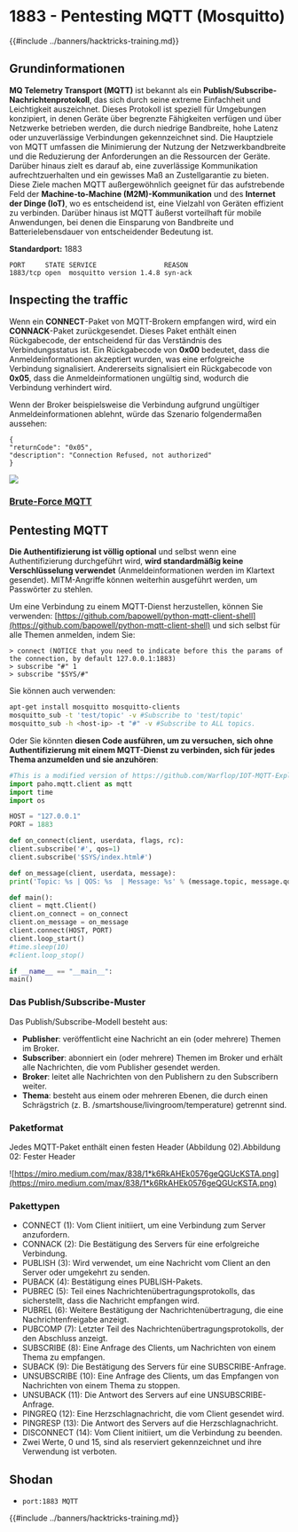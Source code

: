 # 1883 - Pentesting MQTT (Mosquitto)

{{#include ../banners/hacktricks-training.md}}

## Grundinformationen

**MQ Telemetry Transport (MQTT)** ist bekannt als ein **Publish/Subscribe-Nachrichtenprotokoll**, das sich durch seine extreme Einfachheit und Leichtigkeit auszeichnet. Dieses Protokoll ist speziell für Umgebungen konzipiert, in denen Geräte über begrenzte Fähigkeiten verfügen und über Netzwerke betrieben werden, die durch niedrige Bandbreite, hohe Latenz oder unzuverlässige Verbindungen gekennzeichnet sind. Die Hauptziele von MQTT umfassen die Minimierung der Nutzung der Netzwerkbandbreite und die Reduzierung der Anforderungen an die Ressourcen der Geräte. Darüber hinaus zielt es darauf ab, eine zuverlässige Kommunikation aufrechtzuerhalten und ein gewisses Maß an Zustellgarantie zu bieten. Diese Ziele machen MQTT außergewöhnlich geeignet für das aufstrebende Feld der **Machine-to-Machine (M2M)-Kommunikation** und des **Internet der Dinge (IoT)**, wo es entscheidend ist, eine Vielzahl von Geräten effizient zu verbinden. Darüber hinaus ist MQTT äußerst vorteilhaft für mobile Anwendungen, bei denen die Einsparung von Bandbreite und Batterielebensdauer von entscheidender Bedeutung ist.

**Standardport:** 1883
```
PORT     STATE SERVICE                 REASON
1883/tcp open  mosquitto version 1.4.8 syn-ack
```
## Inspecting the traffic

Wenn ein **CONNECT**-Paket von MQTT-Brokern empfangen wird, wird ein **CONNACK**-Paket zurückgesendet. Dieses Paket enthält einen Rückgabecode, der entscheidend für das Verständnis des Verbindungsstatus ist. Ein Rückgabecode von **0x00** bedeutet, dass die Anmeldeinformationen akzeptiert wurden, was eine erfolgreiche Verbindung signalisiert. Andererseits signalisiert ein Rückgabecode von **0x05**, dass die Anmeldeinformationen ungültig sind, wodurch die Verbindung verhindert wird.

Wenn der Broker beispielsweise die Verbindung aufgrund ungültiger Anmeldeinformationen ablehnt, würde das Szenario folgendermaßen aussehen:
```
{
"returnCode": "0x05",
"description": "Connection Refused, not authorized"
}
```
![](<../images/image (976).png>)

### [**Brute-Force MQTT**](../generic-hacking/brute-force.md#mqtt)

## Pentesting MQTT

**Die Authentifizierung ist völlig optional** und selbst wenn eine Authentifizierung durchgeführt wird, **wird standardmäßig keine Verschlüsselung verwendet** (Anmeldeinformationen werden im Klartext gesendet). MITM-Angriffe können weiterhin ausgeführt werden, um Passwörter zu stehlen.

Um eine Verbindung zu einem MQTT-Dienst herzustellen, können Sie verwenden: [https://github.com/bapowell/python-mqtt-client-shell](https://github.com/bapowell/python-mqtt-client-shell) und sich selbst für alle Themen anmelden, indem Sie:
```
> connect (NOTICE that you need to indicate before this the params of the connection, by default 127.0.0.1:1883)
> subscribe "#" 1
> subscribe "$SYS/#"
```
Sie können auch verwenden:
```bash
apt-get install mosquitto mosquitto-clients
mosquitto_sub -t 'test/topic' -v #Subscribe to 'test/topic'
mosquitto_sub -h <host-ip> -t "#" -v #Subscribe to ALL topics.
```
Oder Sie könnten **diesen Code ausführen, um zu versuchen, sich ohne Authentifizierung mit einem MQTT-Dienst zu verbinden, sich für jedes Thema anzumelden und sie anzuhören**:
```python
#This is a modified version of https://github.com/Warflop/IOT-MQTT-Exploit/blob/master/mqtt.py
import paho.mqtt.client as mqtt
import time
import os

HOST = "127.0.0.1"
PORT = 1883

def on_connect(client, userdata, flags, rc):
client.subscribe('#', qos=1)
client.subscribe('$SYS/index.html#')

def on_message(client, userdata, message):
print('Topic: %s | QOS: %s  | Message: %s' % (message.topic, message.qos, message.payload))

def main():
client = mqtt.Client()
client.on_connect = on_connect
client.on_message = on_message
client.connect(HOST, PORT)
client.loop_start()
#time.sleep(10)
#client.loop_stop()

if __name__ == "__main__":
main()
```
### Das Publish/Subscribe-Muster <a href="#b667" id="b667"></a>

Das Publish/Subscribe-Modell besteht aus:

- **Publisher**: veröffentlicht eine Nachricht an ein (oder mehrere) Themen im Broker.
- **Subscriber**: abonniert ein (oder mehrere) Themen im Broker und erhält alle Nachrichten, die vom Publisher gesendet werden.
- **Broker**: leitet alle Nachrichten von den Publishern zu den Subscribern weiter.
- **Thema**: besteht aus einem oder mehreren Ebenen, die durch einen Schrägstrich (z. B. /smartshouse/livingroom/temperature) getrennt sind.

### Paketformat <a href="#f15a" id="f15a"></a>

Jedes MQTT-Paket enthält einen festen Header (Abbildung 02).Abbildung 02: Fester Header

![https://miro.medium.com/max/838/1*k6RkAHEk0576geQGUcKSTA.png](https://miro.medium.com/max/838/1*k6RkAHEk0576geQGUcKSTA.png)

### Pakettypen

- CONNECT (1): Vom Client initiiert, um eine Verbindung zum Server anzufordern.
- CONNACK (2): Die Bestätigung des Servers für eine erfolgreiche Verbindung.
- PUBLISH (3): Wird verwendet, um eine Nachricht vom Client an den Server oder umgekehrt zu senden.
- PUBACK (4): Bestätigung eines PUBLISH-Pakets.
- PUBREC (5): Teil eines Nachrichtenübertragungsprotokolls, das sicherstellt, dass die Nachricht empfangen wird.
- PUBREL (6): Weitere Bestätigung der Nachrichtenübertragung, die eine Nachrichtenfreigabe anzeigt.
- PUBCOMP (7): Letzter Teil des Nachrichtenübertragungsprotokolls, der den Abschluss anzeigt.
- SUBSCRIBE (8): Eine Anfrage des Clients, um Nachrichten von einem Thema zu empfangen.
- SUBACK (9): Die Bestätigung des Servers für eine SUBSCRIBE-Anfrage.
- UNSUBSCRIBE (10): Eine Anfrage des Clients, um das Empfangen von Nachrichten von einem Thema zu stoppen.
- UNSUBACK (11): Die Antwort des Servers auf eine UNSUBSCRIBE-Anfrage.
- PINGREQ (12): Eine Herzschlagnachricht, die vom Client gesendet wird.
- PINGRESP (13): Die Antwort des Servers auf die Herzschlagnachricht.
- DISCONNECT (14): Vom Client initiiert, um die Verbindung zu beenden.
- Zwei Werte, 0 und 15, sind als reserviert gekennzeichnet und ihre Verwendung ist verboten.

## Shodan

- `port:1883 MQTT`

{{#include ../banners/hacktricks-training.md}}
